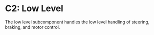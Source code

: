 # C2: Low Level

The low level subcomponent handles the low level handling of steering, braking, and motor control.
